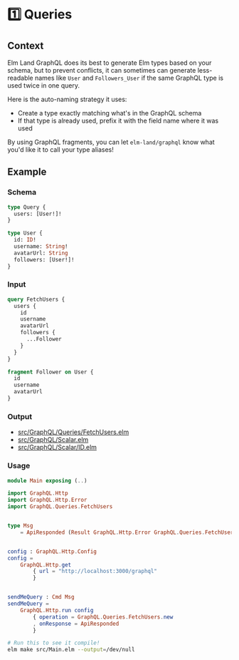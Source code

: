 # 1️⃣ Queries

## Context

Elm Land GraphQL does its best to generate Elm types based on your schema, but to prevent conflicts, it can sometimes can generate less-readable names like `User` and `Followers_User` if the same GraphQL type is used twice in one query.

Here is the auto-naming strategy it uses:
- Create a type exactly matching what's in the GraphQL schema
- If that type is already used, prefix it with the field name where it was used

By using GraphQL fragments, you can let `elm-land/graphql` know what you'd like it to call your type aliases!


## Example

### Schema

```graphql
type Query {
  users: [User!]!
}

type User {
  id: ID!
  username: String!
  avatarUrl: String
  followers: [User!]!
}
```

### Input

```graphql
query FetchUsers {
  users {
    id
    username
    avatarUrl
    followers {
      ...Follower
    }
  }
}

fragment Follower on User {
  id
  username
  avatarUrl
}
```

### Output

- [src/GraphQL/Queries/FetchUsers.elm](src/GraphQL/Queries/FetchUsers.elm)
- [src/GraphQL/Scalar.elm](src/GraphQL/Scalar.elm)
- [src/GraphQL/Scalar/ID.elm](src/GraphQL/Scalar/ID.elm)

### Usage

```elm
module Main exposing (..)

import GraphQL.Http
import GraphQL.Http.Error
import GraphQL.Queries.FetchUsers


type Msg
    = ApiResponded (Result GraphQL.Http.Error GraphQL.Queries.FetchUsers.Data)


config : GraphQL.Http.Config
config =
    GraphQL.Http.get
        { url = "http://localhost:3000/graphql"
        }


sendMeQuery : Cmd Msg
sendMeQuery =
    GraphQL.Http.run config
        { operation = GraphQL.Queries.FetchUsers.new
        , onResponse = ApiResponded
        }

```

```bash
# Run this to see it compile!
elm make src/Main.elm --output=/dev/null
```